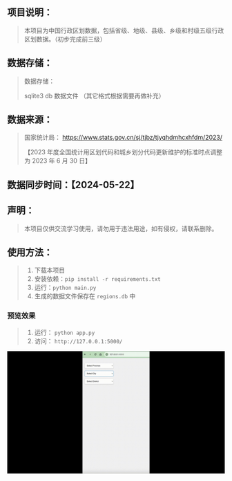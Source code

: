 ## 项目说明：

> 本项目为中国行政区划数据，包括省级、地级、县级、乡级和村级五级行政区划数据。（初步完成前三级）

## 数据存储：

> 数据存储：
>
> sqlite3 db 数据文件 （其它格式根据需要再做补充）

## 数据来源：

> 国家统计局：
> https://www.stats.gov.cn/sj/tjbz/tjyqhdmhcxhfdm/2023/
>
> 【2023 年度全国统计用区划代码和城乡划分代码更新维护的标准时点调整为 2023 年 6 月 30 日】

## 数据同步时间：【2024-05-22】

## 声明：

> 本项目仅供交流学习使用，请勿用于违法用途，如有侵权，请联系删除。

## 使用方法：

> 1. 下载本项目
> 2. 安装依赖：`pip install -r requirements.txt`
> 3. 运行：`python main.py`
> 4. 生成的数据文件保存在 `regions.db` 中

### 预览效果

> 1. 运行： `python app.py`
> 2. 访问： `http://127.0.0.1:5000/`

![xg](./images/xg.gif)

